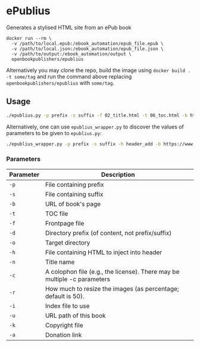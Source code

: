 # ePublius
Generates a stylised HTML site from an ePub book

```
docker run --rm \
  -v /path/to/local.epub:/ebook_automation/epub_file.epub \
  -v /path/to/local.json:/ebook_automation/epub_file.json \
  -v /path/to/output:/ebook_automation/output \
  openbookpublishers/epublius
```

Alternatively you may clone the repo, build the image using `docker build . -t some/tag` and run the command above replacing `openbookpublishers/epublius` with `some/tag`.

## Usage

```bash
./epublius.py -p prefix -s suffix -f 02_title.html -t 06_toc.html -b https://www.openbookpublishers.com/product/97 -d ../epub/OEBPS/ -o ../epub/new/ -h header_add
```

Alternatively, one can use `epublius_wrapper.py` to discover the values of parameters to be given to `epublius.py`:

```bash
./epublius_wrapper.py -p prefix -s suffix -h header_add -b https://www.openbookpublishers.com/product/97 -f 9781906924737_Oral_Literature_in_Africa.epub -o test
```


### Parameters


| Parameter | Description                                                               |
|-----------|---------------------------------------------------------------------------|
| `-p`      | File containing prefix                                                    |
| `-s`      | File containing suffix                                                    |
| `-b`      | URL of book's page                                                        |
| `-t`      | TOC file                                                                  |
| `-f`      | Frontpage file                                                            |
| `-d`      | Directory prefix (of content, not prefix/suffix)                          |
| `-o`      | Target directory                                                          |
| `-h`      | File containing HTML to inject into header                                |
| `-n`      | Title name                                                                |
| `-c`      | A colophon file (e.g., the license). There may be  multiple -c parameters |
| `-r`      | How much to resize the images (as percentage; default is 50).             |
| `-i`      | Index file to use                                                         |
| `-u`      | URL path of this book                                                     |
| `-k`      | Copyright file                                                            |
| `-a`      | Donation link                                                             |


